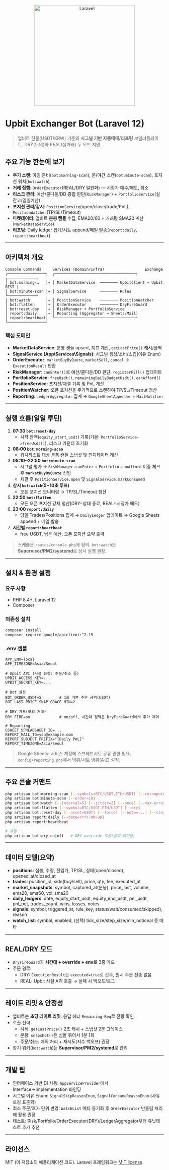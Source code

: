 <p align="center"><a href="https://laravel.com" target="_blank"><img src="https://raw.githubusercontent.com/laravel/art/master/logo-lockup/5%20SVG/2%20CMYK/1%20Full%20Color/laravel-logolockup-cmyk-red.svg" width="320" alt="Laravel"></a></p>

# Upbit Exchanger Bot (Laravel 12)

> 업비트 현물(USDT/KRW) 기준의 **시그널 기반 자동매매/리포팅** 보일러플레이트. DRY(모의)와 REAL(실거래) 두 모드 지원.

## 주요 기능 한눈에 보기
- **주기 스캔**: 아침 준비(`bot:morning-scan`), 분/야간 스캔(`bot:minute-scan`), 포지션 워치(`bot:watch`)
- **거래 집행**: `OrderExecutor`(REAL/DRY 일원화) — 시장가 매수/매도, 취소
- **리스크 관리**: 예산/쿨다운/DD 종합 판단(`RiskManager`) + `PortfolioService`(실잔고/일일예산)
- **포지션 관리/감시**: `PositionService`(open/close/trade/PnL), `PositionWatcher`(TP/SL/Timeout)
- **마켓데이터**: 업비트 **분봉 캔들** 수집, EMA20/60 + 거래량 SMA20 계산(`MarketDataService`)
- **리포팅**: Daily ledger 집계/시트 append/메일 발송(`report:daily`, `report:heartbeat`)

---

## 아키텍처 개요
```
Console Commands     Services (Domain/Infra)                  Exchange
┌─────────────────┐  ┌────────────────────────────────────┐   ┌─────────────┐
│ bot:morning-…   │→ │ MarketDataService  ──────── UpbitClient → Upbit REST │
│ bot:minute-scan │→ │ SignalService      ──────── Rules      └─────────────┘
│ bot:watch       │→ │ PositionService    ──────── PositionWatcher
│ bot:flatten     │→ │ OrderExecutor      ──────── DryFireGuard
│ bot:reset-day   │→ │ RiskManager + PortfolioService
│ report:daily    │→ │ Reporting (Aggregator → Sheets/Mail)
│ report:heartbeat│  └────────────────────────────────────┘
└─────────────────┘
```

### 핵심 도메인
- **MarketDataService**: 분봉 캔들 upsert, 지표 계산, `getLastPrice()` 캐시/폴백
- **SignalService (App\Services\Signals)**: 시그널 생성/소비/스킵(이유 Enum)
- **OrderExecutor**: `marketBuyByQuote`, `marketSell`, `cancel` → `ExecutionResult` 반환
- **RiskManager**: `canEnter()`로 예산/쿨다운/DD 판단, `registerFill()` 업데이트
- **PortfolioService**: `freeUsdt()`, `remainingDailyBudgetUsdt()`, `canAfford()`
- **PositionService**: 포지션/체결 기록 및 PnL 계산
- **PositionWatcher**: 오픈 포지션을 주기적으로 스캔하여 TP/SL/Timeout 청산
- **Reporting**: `LedgerAggregator` 집계 → `GoogleSheetAppender` + `MailNotifier`

---

## 실행 흐름(일일 루틴)
1. **07:30 `bot:reset-day`**  
   - 시작 잔액(`equity_start_usdt`) 기록(기본: `PortfolioService->freeUsdt()`), 리스크 카운터 초기화
2. **08:00 `bot:morning-scan`**  
   - 워치리스트 대상 분봉 캔들 스냅샷 및 인디케이터 계산
3. **08:10~22:50 `bot:minute-scan`**  
   - 시그널 평가 → `RiskManager.canEnter` + `Portfolio.canAfford` 이중 체크 후 **`marketBuyByQuote`** 진입
   - 체결 후 `PositionService.open` 및 `SignalService.markConsumed`
4. **상시 `bot:watch`(5~10초 루프)**  
   - 오픈 포지션 모니터링 → TP/SL/Timeout 청산
5. **22:50 `bot:flatten`**  
   - 모든 오픈 포지션 강제 청산(DRY=상태 종료, REAL=시장가 매도)
6. **23:00 `report:daily`**  
   - 당일 Trades/Positions 집계 → `DailyLedger` 업데이트 → Google Sheets append + 메일 발송
7. **시간별 `report:heartbeat`**  
   - free USDT, 남은 예산, 오픈 포지션 요약 출력

> 스케줄은 `routes/console.php`에 정의. `bot:watch`는 **Supervisor/PM2/systemd**로 상시 실행 권장.

---

## 설치 & 환경 설정
### 요구 사항
- PHP 8.4+, Laravel 12
- Composer

### 의존성 설치
```bash
composer install
composer require google/apiclient:^2.15
```

### .env 샘플
```dotenv
APP_ENV=local
APP_TIMEZONE=Asia/Seoul

# Upbit API (사설 요청: 주문/취소 등)
UPBIT_ACCESS_KEY=...
UPBIT_SECRET_KEY=...

# Bot 설정
BOT_ORDER_USDT=5        # 1회 기본 주문 금액(USDT)
BOT_LAST_PRICE_SNAP_GRACE_MIN=2

# DRY 가드(모의 거래)
DRY_FIRE=on             # on/off, 시간대 정책은 DryFireGuard에서 추가 제어

# Reporting
GSHEET_SPREADSHEET_ID=...
REPORT_MAIL_TO=you@example.com
REPORT_SUBJECT_PREFIX="[Daily PnL]"
REPORT_TIMEZONE=Asia/Seoul
```

> Google Sheets: 서비스 계정에 스프레드시트 공유 권한 필요. `config/reporting.php`에서 범위/시트 범위(A:Z) 설정.

---

## 주요 콘솔 커맨드
```bash
php artisan bot:morning-scan [--symbols=BTC/USDT,ETH/USDT] [--recompute]
php artisan bot:minute-scan [--order=10]
php artisan bot:watch [--interval=5] [--jitter=2] [--once] [--max-errors=50]
php artisan bot:flatten [--symbol=BTC/USDT,ETH/USDT] [--dry]
php artisan bot:reset-day [--asset=USDT] [--force] [--note=...] [--clear-cooldowns]
php artisan report:daily [--date=YYYY-MM-DD]
php artisan report:heartbeat

# 유틸
php artisan bot:dry on|off   # DRY override 토글(설정 테이블)
```

---

## 데이터 모델(요약)
- **positions**: 심볼, 수량, 진입가, TP/SL, 상태(open/closed), opened_at/closed_at
- **trades**: position_id, side(buy/sell), price, qty, fee, executed_at
- **market_snapshots**: symbol, captured_at(분봉), price_last, volume, ema20, ema60, vol_sma20
- **daily_ledgers**: date, equity_start_usdt, equity_end_usdt, pnl_usdt, pnl_pct, trades_count, wins, losses, notes
- **signals**: symbol, triggered_at, rule_key, status(wait/consumed/skipped), reason
- **watch_list**: symbol, enabled, (선택) tick_size/step_size/min_notional 등 메타

---

## REAL/DRY 모드
- `DryFireGuard`가 **시간대 + override + env**로 3중 가드
- 주문 경로:
  - DRY: `ExecutionResult`는 `executed=true`로 간주, 원시 주문 전송 없음
  - REAL: Upbit 사설 API 호출 → 실패 시 백오프/로그

---

## 레이트 리밋 & 안정성
- 업비트는 **초당 레이트 리밋**. 응답 헤더 `Remaining-Req`로 잔량 확인
- 호출 전략
  - 시세: `getLastPrice()` 2초 캐시 + 스냅샷 2분 그레이스
  - 분봉: `snapshot()`은 심볼 묶어서 1분 1회
  - 주문/취소: 예외 처리 + 재시도(지수 백오프) 권장
- 장기 워커(`bot:watch`)는 **Supervisor/PM2/systemd**로 관리

---

## 개발 팁
- 인터페이스 기반 DI 사용: `AppServiceProvider`에서 Interface→Implementation 바인딩
- 시그널 이유 Enum: `SignalSkipReasonEnum`, `SignalConsumeReasonEnum` (사유 로깅 표준화)
- 최소 주문/호가 단위 반영: `WatchList` 메타 동기화 후 `OrderExecutor` 반올림 처리에 활용 권장
- 테스트: Risk/Portfolio/OrderExecutor(DRY)/LedgerAggregator부터 유닛테스트 추가 추천

---

## 라이선스
MIT (이 저장소의 애플리케이션 코드). Laravel 프레임워크는 [MIT license](https://opensource.org/licenses/MIT).
